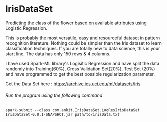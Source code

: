# IrisDataSet
Predicting the class of the flower based on available attributes using Logistic Regression.

This is probably the most versatile, easy and resourceful dataset in pattern recognition literature. 
Nothing could be simpler than the Iris dataset to learn classification techniques. 
If you are totally new to data science, this is your start line. The data has only 150 rows & 4 columns.

I have used Spark-ML library's Logisitic Regression and have split the data randomly into Training(60%), Cross Validation Set(20%),
Test Set (20%) and have programmed to get the best possible regularization parameter.

Get the Data Set here : https://archive.ics.uci.edu/ml/datasets/Iris

###### Run the program using the following command

``spark-submit --class com.ankit.IrisDataSet.LogResIrisDataSet IrisDataSet-0.0.1-SNAPSHOT.jar path/to/irisData.txt``
